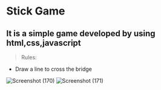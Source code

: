 # Stick Game
## It is a simple game developed by using html,css,javascript
> Rules:
- Draw a line to cross the bridge


![Screenshot (170)](https://user-images.githubusercontent.com/70430389/193606291-0d086b26-2fa6-4bf6-a0f7-726dd2389e5c.png)
![Screenshot (171)](https://user-images.githubusercontent.com/70430389/193606686-70f757cb-d004-4a72-80c5-8d469e09da13.png)
